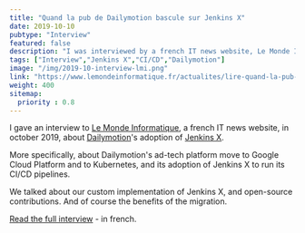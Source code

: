```yaml
---
title: "Quand la pub de Dailymotion bascule sur Jenkins X"
date: 2019-10-10
pubtype: "Interview"
featured: false
description: "I was interviewed by a french IT news website, Le Monde Informatique. The topic of the interview is Dailymotion's adoption of Jenkins X. Note that this interview is in french."
tags: ["Interview","Jenkins X","CI/CD","Dailymotion"]
image: "/img/2019-10-interview-lmi.png"
link: "https://www.lemondeinformatique.fr/actualites/lire-quand-la-pub-de-dailymotion-bascule-sur-jenkins-xet-8239-76672.html"
weight: 400
sitemap:
  priority : 0.8
---
```


I gave an interview to [Le Monde Informatique](https://www.lemondeinformatique.fr/), a french IT news website, in october 2019, about [Dailymotion](https://dailymotion.com/)'s adoption of [Jenkins X](https://jenkins-x.io/).

More specifically, about Dailymotion's ad-tech platform move to Google Cloud Platform and to Kubernetes, and its adoption of Jenkins X to run its CI/CD pipelines.

We talked about our custom implementation of Jenkins X, and open-source contributions. And of course the benefits of the migration.

[Read the full interview](https://www.lemondeinformatique.fr/actualites/lire-quand-la-pub-de-dailymotion-bascule-sur-jenkins-xet-8239-76672.html) - in french.
